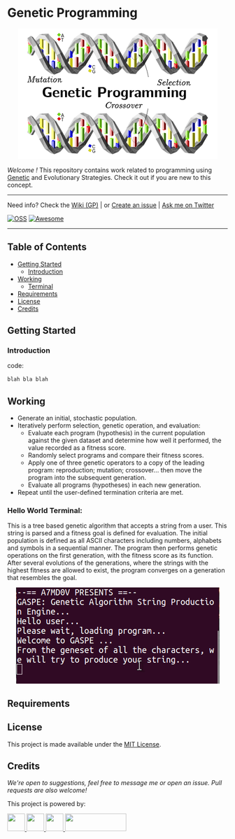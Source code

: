 # Genetic Programming 
<p  align="center">
    <img src="https://github.com/blackvitriol/github/blob/master/images/GA.png?raw=true"/>
</p>

*Welcome !* This repository contains work related to programming using [Genetic](https://en.wikipedia.org/wiki/Genetic_programming) and Evolutionary Strategies.  Check it out if you are new to this concept.

---

Need info? Check the [Wiki (GP)](https://en.wikipedia.org/wiki/Genetic_programming) | or [Create an issue](https://github.com/blackvitriol/Genetic_Programming/issues/new) | [Ask me on Twitter](https://twitter.com/ahmadovich_)

[![OSS](https://badges.frapsoft.com/os/v2/open-source.svg?v=103)](https://github.com/ellerbrock/open-source-badges/)
[![Awesome](https://cdn.rawgit.com/sindresorhus/awesome/d7305f38d29fed78fa85652e3a63e154dd8e8829/media/badge.svg)](https://github.com/sindresorhus/awesome)

---

## Table of Contents

- [Getting Started](https://github.com/blackvitriol/Genetic_Programming#getting-started)
  - [Introduction](https://github.com/blackvitriol/Genetic_Programming#introduction)
- [Working](https://github.com/blackvitriol/Genetic_Programming#working)
  - [Terminal](https://github.com/blackvitriol/Genetic_Programming#terminal)
- [Requirements](https://github.com/blackvitriol/Genetic_Programming#requirements)
- [License](https://github.com/blackvitriol/Genetic_Programming#license)
- [Credits](https://github.com/blackvitriol/Genetic_Programming#credits)

## Getting Started




### Introduction



code:

```groovy
blah bla blah
```

## Working

- Generate an initial, stochastic population.
- Iteratively perform selection, genetic operation, and evaluation:
    - Evaluate each program (hypothesis) in the current population against the given dataset and determine how well it performed, the value recorded as a fitness score.
    - Randomly select programs and compare their fitness scores.
    - Apply one of three genetic operators to a copy of the leading program: reproduction; mutation; crossover… then move the program into the subsequent generation.
    - Evaluate all programs (hypotheses) in each new generation.
- Repeat until the user-defined termination criteria are met.

### Hello World Terminal:
This is a tree based genetic algorithm that accepts a string from a user. This string is parsed and a fitness goal is defined for evaluation. The initial population is defined as all ASCII characters including numbers, alphabets and symbols in a sequential manner. The program then performs genetic operations on the first generation, with the fitness score as its function. After several evolutions of the generations, where the strings with the highest fitness are allowed to exist, the program converges on a generation that resembles the goal.

<p  align="center">
    <img src="https://github.com/blackvitriol/github/blob/master/images/HW.gif"/>
</p>

## Requirements


## License
This project is made available under the [MIT License](http://www.opensource.org/licenses/mit-license.php).

## Credits

*We're open to suggestions, feel free to message me or open an issue.*
*Pull requests are also welcome!*

This project is powered by:

<a href="https://github.com/TASVideos/BizHawk">
    <img src="http://adelikat.tasvideos.org/corphawk_logo.jpg" width="40" height="40">
    <img src="https://upload.wikimedia.org/wikipedia/commons/thumb/6/6a/Lua-logo-nolabel.svg/1200px-Lua-logo-nolabel.svg.png" width="40" height="40">
    <img src="https://www.python.org/static/opengraph-icon-200x200.png" width="40" height="40">
 <img src="http://johfrael.nl/wiki/images/1/12/Ubuntu_16.04_Logo.jpg" width="140" height="40">   
</a>
